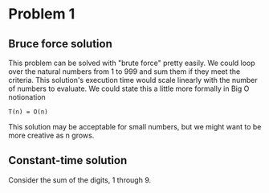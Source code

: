 # Problem 1

## Bruce force solution

This problem can be solved with "brute force" pretty easily. We could loop over
the natural numbers from 1 to 999 and sum them if they meet the criteria. This
solution's execution time would scale linearly with the number of numbers to
evaluate. We could state this a little more formally in Big O notionation

```
T(n) = O(n)
```

This solution may be acceptable for small numbers, but we might want to be more
creative as n grows.

## Constant-time solution

Consider the sum of the digits, 1 through 9.
